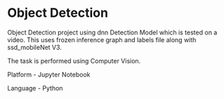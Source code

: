 # Object Detection
Object Detection project using dnn Detection Model which is tested on a video. This uses frozen inference graph and labels file along with ssd_mobileNet V3.

The task is performed using Computer Vision.

Platform - Jupyter Notebook

Language - Python
